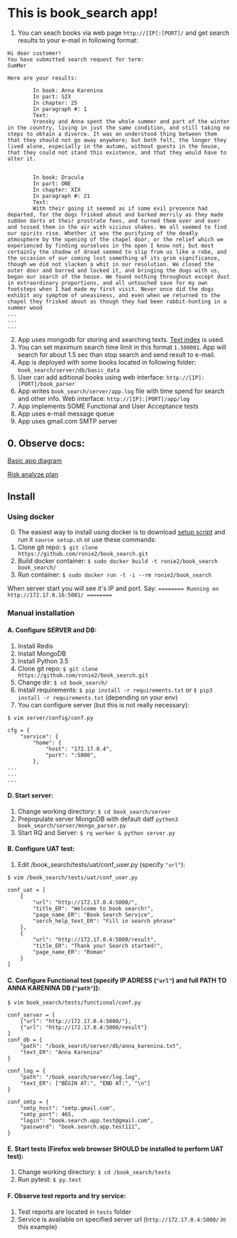 # This is book_search app!
1. You can seach books via web page ```http://[IP]:[PORT]/``` and get search results to your e-mail in following format:
```
Hi dear customer!
You have submitted search request for term:
SumMer

Here are your results:

        In book: Anna Karenina
        In part: SIX
        In chapter: 25
        In paragraph #: 1
        Text:
        Vronsky and Anna spent the whole summer and part of the winter in the country, living in just the same condition, and still taking no steps to obtain a divorce. It was an understood thing between them that they should not go away anywhere; but both felt, the longer they lived alone, especially in the autumn, without guests in the house, that they could not stand this existence, and that they would have to alter it.


        In book: Dracula
        In part: ONE
        In chapter: XIX
        In paragraph #: 21
        Text:
        With their going it seemed as if some evil presence had departed, for the dogs frisked about and barked merrily as they made sudden darts at their prostrate foes, and turned them over and over and tossed them in the air with vicious shakes. We all seemed to find our spirits rise. Whether it was the purifying of the deadly atmosphere by the opening of the chapel door, or the relief which we experienced by finding ourselves in the open I know not; but most certainly the shadow of dread seemed to slip from us like a robe, and the occasion of our coming lost something of its grim significance, though we did not slacken a whit in our resolution. We closed the outer door and barred and locked it, and bringing the dogs with us, began our search of the house. We found nothing throughout except dust in extraordinary proportions, and all untouched save for my own footsteps when I had made my first visit. Never once did the dogs exhibit any symptom of uneasiness, and even when we returned to the chapel they frisked about as though they had been rabbit-hunting in a summer wood
...
...
...
```
2. App uses mongodb for storing and searching texts. [Text index](https://docs.mongodb.com/manual/core/index-text/) is used.
3. You can set maximum search time limit in this format ```1.500001```. App will search for about 1.5 sec than stop search and send result to e-mail.
4. App is deployed with some books located in following folder: ```book_search/server/db/basic_data```
5. User can add aditional books using web interface: ```http://[IP]:[PORT]/book_parser```
6. App writes ```book_search/server/app.log``` file with time spend for search and other info. Web interface: ```http://[IP]:[PORT]/app/log```
7. App implements SOME Functional and User Acceptance tests
8. App uses e-mail message queue
9. App uses gmail.com SMTP server

## 0. Observe docs:
[Basic app diagram](https://github.com/ronie2/book_search/blob/master/testing_docs/scheme.pdf)
 
[Risk analyze plan](https://github.com/ronie2/book_search/blob/master/testing_docs/risks.pdf)

## Install
### Using docker
0. The easiest way to install using docker is to download [setup script](https://github.com/ronie2/book_search/setup.sh) and run it ```source setup.sh```
or use these commands:
1. Clone git repo: ```$ git clone https://github.com/ronie2/book_search.git```
2. Build docker container: ```$ sudo docker build -t ronie2/book_search book_search/```
3. Run container: ```$ sudo docker run -t -i --rm ronie2/book_search```

When server start you will see it's IP and port. Say: ```======== Running on http://172.17.0.16:5001/ ========```

### Manual installation
#### A. Configure SERVER and DB:

1. Install Redis
2. Install MongoDB
3. Install Python 3.5
4. Clone git repo: ```$ git clone https://github.com/ronie2/book_search.git```
5. Change dir: ```$ cd book_search/```
6. Install requirements: ```$ pip install -r requirements.txt``` or ```$ pip3 install -r requirements.txt``` (depending on your env)
7. You can configure server (but this is not really necessary):
```
$ vim server/config/conf.py
```
```
cfg = {
    "service": {
        "home": {
            "host": "172.17.0.4",
            "port": ":5000",
        },
...
...
...
```

#### D. Start server:
1. Change working directory: ```$ cd book_search/server```
2. Prepopulate server MongoDB with default datf ```python3 book_search/server/mongo_parser.py```
3. Start RQ and Server: ```$ rq worker & python server.py```

#### B. Configure UAT test:
1. Edit /book_search/tests/uat/conf_user.py (specify ```"url"```):
```
$ vim /book_search/tests/uat/conf_user.py
```
```
conf_uat = [
    {
        "url": "http://172.17.0.4:5000/",
        "title_ER": "Welcome to book search!",
        "page_name_ER": "Book Search Service",
        "serch_help_text_ER": "Fill in search phrase"
    },
    {
        "url": "http://172.17.0.4:5000/result",
        "title_ER": "Thank you! Search started!",
        "page_name_ER": "Roman"
    }
]
```

#### C. Configure Functional test (specify IP ADRESS (```"url"```) and full PATH TO ANNA KARENINA DB (```"path"```)):
```
$ vim book_search/tests/functional/conf.py
```
```
conf_server = [
    {"url": "http://172.17.0.4:5000/"},
    {"url": "http://172.17.0.4:5000/result"}
]
conf_db = {
    "path": "/book_search/server/db/anna_karenina.txt",
    "text_ER": "Anna Karenina"
}

conf_log = {
    "path": "/book_search/server/log.log",
    "text_ER": ["BEGIN AT:", "END AT:", "\n"]
}

conf_smtp = {
    "smtp_host": "smtp.gmail.com",
    "smtp_port": 465,
    "login": "book.search.app.test@gmail.com",
    "password": "book.search.app.test111",
}
```
#### E. Start tests (Firefox web browser SHOULD be installed to perform UAT test):
1. Change working directory: ```$ cd /book_search/tests```
2. Run pytest: ```$ py.test```

#### F. Observe test reports and try service:
1. Test reports are located in ```tests``` folder
2. Service is available on specified server url (```http://172.17.0.4:5000/``` in this example)